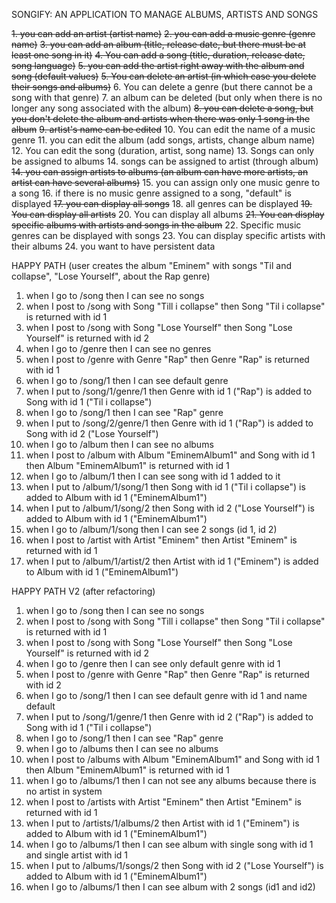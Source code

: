 SONGIFY: AN APPLICATION TO MANAGE ALBUMS, ARTISTS AND SONGS

~~1. you can add an artist (artist name)~~
~~2. you can add a music genre (genre name)~~
~~3. you can add an album (title, release date, but there must be at least one song in it)~~
~~4. You can add a song (title, duration, release date, song language)~~
~~5. you can add the artist right away with the album and song (default values)~~
~~5. You can delete an artist (in which case you delete their songs and albums)~~
6. You can delete a genre (but there cannot be a song with that genre)
7. an album can be deleted (but only when there is no longer any song associated with the album)
~~8. you can delete a song, but you don't delete the album and artists when there was only 1 song in the album~~
~~9. artist's name can be edited~~
10. You can edit the name of a music genre
11. you can edit the album (add songs, artists, change album name)
12. You can edit the song (duration, artist, song name)
13. Songs can only be assigned to albums
14. songs can be assigned to artist (through album)
~~14. you can assign artists to albums (an album can have more artists, an artist can have several albums)~~
15. you can assign only one music genre to a song
16. if there is no music genre assigned to a song, "default" is displayed
~~17. you can display all songs~~
18. all genres can be displayed
~~19. You can display all artists~~
20. You can display all albums
~~21. You can display specific albums with artists and songs in the album~~
22. Specific music genres can be displayed with songs
23. You can display specific artists with their albums
24. you want to have persistent data

HAPPY PATH (user creates the album "Eminem" with songs "Til and collapse", "Lose Yourself", about the Rap genre)

1. when I go to /song then I can see no songs
2. when I post to /song with Song "Till i collapse" then Song "Til i collapse" is returned with id 1
3. when I post to /song with Song "Lose Yourself" then Song "Lose Yourself" is returned with id 2
4. when I go to /genre then I can see no genres
5. when I post to /genre with Genre "Rap" then Genre "Rap" is returned with id 1
6. when I go to /song/1 then I can see default genre
7. when I put to /song/1/genre/1 then Genre with id 1 ("Rap") is added to Song with id 1 ("Til i collapse")
8. when I go to /song/1 then I can see "Rap" genre
9. when I put to /song/2/genre/1 then Genre with id 1 ("Rap") is added to Song with id 2 ("Lose Yourself")
10. when I go to /album then I can see no albums
11. when I post to /album with Album "EminemAlbum1" and Song with id 1 then Album "EminemAlbum1" is returned with id 1
12. when I go to /album/1 then I can see song with id 1 added to it
13. when I put to /album/1/song/1 then Song with id 1 ("Til i collapse") is added to Album with id 1 ("EminemAlbum1")
14. when I put to /album/1/song/2 then Song with id 2 ("Lose Yourself") is added to Album with id 1 ("EminemAlbum1")
15. when I go to /album/1/song then I can see 2 songs (id 1, id 2)
16. when I post to /artist with Artist "Eminem" then Artist "Eminem" is returned with id 1
17. when I put to /album/1/artist/2 then Artist with id 1 ("Eminem") is added to Album with id 1 ("EminemAlbum1")


HAPPY PATH V2 (after refactoring)
1. when I go to /song then I can see no songs
2. when I post to /song with Song "Till i collapse" then Song "Til i collapse" is returned with id 1
3. when I post to /song with Song "Lose Yourself" then Song "Lose Yourself" is returned with id 2
4. when I go to /genre then I can see only default genre with id 1
5. when I post to /genre with Genre "Rap" then Genre "Rap" is returned with id 2
6. when I go to /song/1 then I can see default genre with id 1 and name default
7. when I put to /song/1/genre/1 then Genre with id 2 ("Rap") is added to Song with id 1 ("Til i collapse")
8. when I go to /song/1 then I can see "Rap" genre
9. when I go to /albums then I can see no albums
10. when I post to /albums with Album "EminemAlbum1" and Song with id 1 then Album "EminemAlbum1" is returned with id 1
11. when I go to /albums/1 then I can not see any albums because there is no artist in system
12. when I post to /artists with Artist "Eminem" then Artist "Eminem" is returned with id 1
13. when I put to /artists/1/albums/2 then Artist with id 1 ("Eminem") is added to Album with id 1 ("EminemAlbum1")
14. when I go to /albums/1 then I can see album with single song with id 1 and single artist with id 1
15. when I put to /albums/1/songs/2 then Song with id 2 ("Lose Yourself") is added to Album with id 1 ("EminemAlbum1")
16. when I go to /albums/1 then I can see album with 2 songs (id1 and id2)